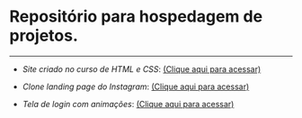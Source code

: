 
# Repositório para hospedagem de projetos.
***
* _Site criado no curso de HTML e CSS_: [(Clique aqui para acessar)](https://gabrielfleckl.github.io/projeto-android/)

* _Clone landing page do Instagram_: [(Clique aqui para acessar)](https://gabrielfleckl.github.io/projeto-insta/)

* _Tela de login com animações_: [(Clique aqui para acessar)](https://gabrielfleckl.github.io/projeto-login/)
